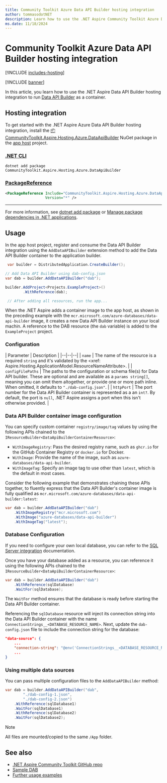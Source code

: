 ```yaml
---
title: Community Toolkit Azure Data API Builder hosting integration
author: tommasodotNET
description: Learn how to use the .NET Aspire Community Toolkit Azure Data API Builder hosting integration to host DAB as a container.
ms.date: 11/18/2024
---
```


# Community Toolkit Azure Data API Builder hosting integration

[!INCLUDE [includes-hosting](../includes/includes-hosting.md)]

[!INCLUDE [banner](includes/banner.md)]

In this article, you learn how to use the .NET Aspire Data API Builder hosting integration to run [Data API Builder](https://learn.microsoft.com/azure/data-api-builder/overview) as a container.

## Hosting integration

To get started with the .NET Aspire Azure Data API Builder hosting integration, install the [📦 CommunityToolkit.Aspire.Hosting.Azure.DataApiBuilder](https://nuget.org/packages/CommunityToolkit.Aspire.Hosting.Azure.DataApiBuilder) NuGet package in the [app host](xref:dotnet/aspire/app-host) project.

### [.NET CLI](#tab/dotnet-cli)

```dotnetcli
dotnet add package CommunityToolkit.Aspire.Hosting.Azure.DataApiBuilder
```

### [PackageReference](#tab/package-reference)

```xml
<PackageReference Include="CommunityToolkit.Aspire.Hosting.Azure.DataApiBuilder"
                  Version="*" />
```

---

For more information, see [dotnet add package](/dotnet/core/tools/dotnet-add-package) or [Manage package dependencies in .NET applications](/dotnet/core/tools/dependencies).

## Usage

 In the app host project, register and consume the Data API Builder integration using the `AddDataAPIBuilder` extension method to add the Data API Builder container to the application builder.

```csharp
 var builder = DistributedApplication.CreateBuilder(); 

// Add Data API Builder using dab-config.json 
var dab = builder.AddDataAPIBuilder("dab");

builder.AddProject<Projects.ExampleProject>() 
        .WithReference(dab); 

 // After adding all resources, run the app... 
```

When the .NET Aspire adds a container image to the app host, as shown in the preceding example with the `mcr.microsoft.com/azure-databases/data-api-builder` image, it creates a new Data API Builder instance on your local machin. A reference to the DAB resource (the `dab` variable) is added to the `ExampleProject` project.

### Configuration

| Parameter | Description |
|--|--|--|
| `name` | The name of the resource is a required `string` and it's validated by the <xref: Aspire.Hosting.ApplicationModel.ResourceNameAttribute>. |
| `configFilePaths` | The paths to the configuration or schema file(s) for Data API builder. These are optional and are available as a `params string[]`, meaning you can omit them altogether, or provide one or more path inline. When omitted, it defaults to `"./dab-config.json"`. |
| `httpPort` | The port number for the Data API Builder container is represented as a an `int?`. By default, the port is `null`, .NET Aspire assigns a port when this isn't otherwise provided. |

### Data API Builder container image configuration

You can specify custom container `registry/image/tag` values by using the following APIs chained to the `IResourceBuilder<DataApiBuilderContainerResource>`:

- `WithImageRegistry`: Pass the desired registry name, such as `ghcr.io` for the GitHub Container Registry or `docker.io` for Docker.
- `WithImage`: Provide the name of the image, such as `azure-databases/data-api-builder`.
- `WithImageTag`: Specify an image tag to use other than `latest`, which is the default in most cases.

Consider the following example that demonstrates chaining these APIs together, to fluently express that the Data API Builder's container image is fully qualified as `mcr.microsoft.com/azure-databases/data-api-builder:latest`:

```csharp
var dab = builder.AddDataAPIBuilder("dab")
    .WithImageRegistry("mcr.microsoft.com")
    .WithImage("azure-databases/data-api-builder")
    .WithImageTag("latest");
```

### Database Configuration

If you need to configure your own local database, you can refer to the [SQL Server integration](../database/sql-server-integration) documentation.

Once you have your database added as a resource, you can reference it using the following APIs chained to the `IResourceBuilder<DataApiBuilderContainerResource>`:

```csharp
var dab = builder.AddDataAPIBuilder("dab")
    .WithReference(sqlDatabase)
    .WaitFor(sqlDatabase);
```

The `WaitFor` method ensures that the database is ready before starting the Data API Builder container.

Referencing the `sqlDatabase` resource will inject its connection string into the Data API Builder container with the name `ConnectionStrings__<DATABASE_RESOURCE_NAME>`.
Next, update the `dab-config.json` file to include the connection string for the database:

```json
"data-source": {
    ...
    "connection-string": "@env('ConnectionStrings__<DATABASE_RESOURCE_NAME>')",
    ...
}
```

### Using multiple data sources

You can pass multiple configuration files to the `AddDataAPIBuilder` method:

```csharp
var dab = builder.AddDataAPIBuilder("dab", 
        "./dab-config-1.json", 
        "./dab-config-2.json")
    .WithReference(sqlDatabase1)
    .WaitFor(sqlDatabase1)
    .WithReference(sqlDatabase2)
    .WaitFor(sqlDatabase2);
```

> [!NOTE]
> All files are mounted/copied to the same `/App` folder.

## See also

- [.NET Aspire Community Toolkit GitHub repo](https://github.com/CommunityToolkit/Aspire)
- [Sample DAB](https://github.com/CommunityToolkit/Aspire/tree/main/examples/data-api-builder)
- [Further usage examples](https://github.com/CommunityToolkit/Aspire/blob/main/src/CommunityToolkit.Aspire.Hosting.Azure.DataApiBuilder/README.md#usage)
